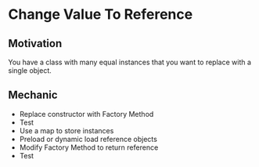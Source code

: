 # Change Value To Reference

## Motivation

You have a class with many equal instances that you want to replace with a single object.

## Mechanic

* Replace constructor with Factory Method
* Test
* Use a map to store instances
* Preload or dynamic load reference objects
* Modify Factory Method to return reference
* Test
